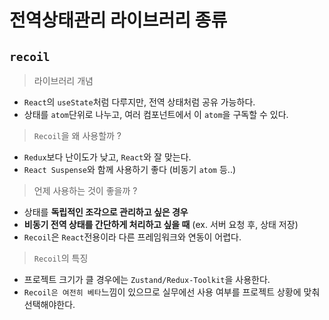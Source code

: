 # 전역상태관리 라이브러리 종류

## `recoil`

> 라이브러리 개념

- `React`의 `useState`처럼 다루지만, 전역 상태처럼 공유 가능하다.
- 상태를 `atom`단위로 나누고, 여러 컴포넌트에서 이 `atom`을 구독할 수 있다.

> `Recoil`을 왜 사용할까 ?

- `Redux`보다 난이도가 낮고, `React`와 잘 맞는다.
- `React Suspense`와 함께 사용하기 좋다 (비동기 `atom` 등..)

> 언제 사용하는 것이 좋을까 ?

- 상태를 **독립적인 조각으로 관리하고 싶은 경우**
- **비동기 전역 상태를 간단하게 처리하고 싶을 때** (ex. 서버 요청 후, 상태 저장)
- `Recoil`은 `React`전용이라 다른 프레임워크와 연동이 어렵다.

> `Recoil`의 특징

- 프로젝트 크기가 클 경우에는 `Zustand/Redux-Toolkit`을 사용한다.
- `Recoil은 여전히 베타`느낌이 있으므로 실무에선 사용 여부를 프로젝트 상황에 맞춰 선택해야한다.
